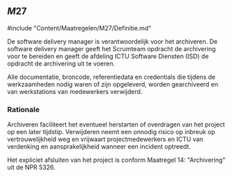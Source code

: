 ## $M27$

#include "Content/Maatregelen/M27/Definitie.md"

De software delivery manager is verantwoordelijk voor het archiveren. De software delivery manager geeft het Scrumteam opdracht de archivering voor te bereiden en geeft de afdeling ICTU Software Diensten (ISD) de opdracht de archivering uit te voeren.

Alle documentatie, broncode, referentiedata en credentials die tijdens de werkzaamheden nodig waren of zijn opgeleverd, worden gearchiveerd en van werkstations van medewerkers verwijderd.

### Rationale

Archiveren faciliteert het eventueel herstarten of overdragen van het project op een later tijdstip. Verwijderen neemt een onnodig risico op inbreuk op vertrouwelijkheid weg en vrijwaart projectmedewerkers en ICTU van verdenking en aansprakelijkheid wanneer een incident optreedt.

Het expliciet afsluiten van het project is conform Maatregel 14: "Archivering" uit de NPR 5326.
